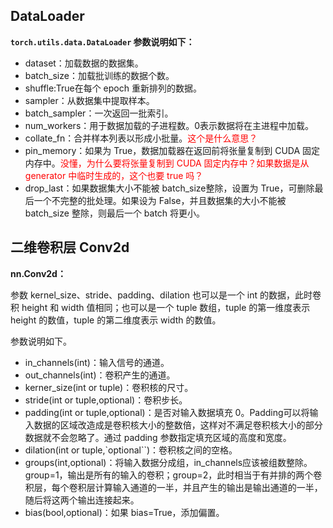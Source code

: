 
## DataLoader



**`torch.utils.data.DataLoader` 参数说明如下：**

- dataset：加载数据的数据集。
- batch_size：加载批训练的数据个数。
- shuffle:True在每个 epoch 重新排列的数据。
- sampler：从数据集中提取样本。
- batch_sampler：一次返回一批索引。
- num_workers：用于数据加载的子进程数。0表示数据将在主进程中加载。
- collate_fn：合并样本列表以形成小批量。<span style="color:red;">这个是什么意思？</span>
- pin_memory：如果为 True，数据加载器在返回前将张量复制到 CUDA 固定内存中。<span style="color:red;">没懂，为什么要将张量复制到 CUDA 固定内存中？如果数据是从 generator 中临时生成的，这个也要 true 吗？</span>
- drop_last：如果数据集大小不能被 batch_size整除，设置为 True，可删除最后一个不完整的批处理。如果设为 False，并且数据集的大小不能被 batch_size 整除，则最后一个 batch 将更小。


## 二维卷积层 Conv2d

**nn.Conv2d：**

参数 kernel_size、stride、padding、dilation 也可以是一个 int 的数据，此时卷积 height 和 width 值相同；也可以是一个 tuple 数组，tuple 的第一维度表示 height 的数值，tuple 的第二维度表示 width 的数值。

参数说明如下。

- in_channels(int)：输入信号的通道。
- out_channels(int)：卷积产生的通道。
- kerner_size(int or tuple)：卷积核的尺寸。
- stride(int or tuple,optional)：卷积步长。
- padding(int or tuple,optional)：是否对输入数据填充 0。Padding可以将输入数据的区域改造成是卷积核大小的整数倍，这样对不满足卷积核大小的部分数据就不会忽略了。通过 padding 参数指定填充区域的高度和宽度。
- dilation(int or tuple,`optional``)：卷积核之间的空格。
- groups(int,optional)：将输入数据分成组，in_channels应该被组数整除。group=1，输出是所有的输入的卷积；group=2，此时相当于有并排的两个卷积层，每个卷积层计算输入通道的一半，并且产生的输出是输出通道的一半，随后将这两个输出连接起来。
- bias(bool,optional)：如果 bias=True，添加偏置。




